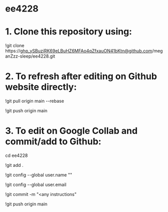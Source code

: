 # ee4228

# 1. Clone this repository using: 
!git clone https://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@github.com/meganZzz-sleep/ee4228.git

# 2. To refresh after editing on Github website directly: 
!git pull origin main --rebase

!git push origin main

# 3. To edit on Google Collab and commit/add to Github: 
cd ee4228

!git add .

!git config --global user.name "<your name>"

!git config --global user.email <your email>

!git commit -m "<any instructions"

!git push origin main
